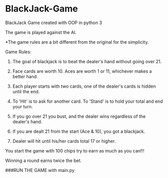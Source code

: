 # BlackJack-Game
BlackJack Game created with OOP in python 3

The game is played against the AI.

*The game rules are a bit different from the original for the simplicity.

Game Rules:

1. The goal of blackjack is to beat the dealer's hand without going over 21.

2. Face cards are worth 10. Aces are worth 1 or 11, whichever makes a better hand.

3. Each player starts with two cards, one of the dealer's cards is hidden until the end.

4. To 'Hit' is to ask for another card. To 'Stand' is to hold your total and end your turn.

5. If you go over 21 you bust, and the dealer wins regardless of the dealer's hand.

6. If you are dealt 21 from the start (Ace & 10), you got a blackjack.

7. Dealer will hit until his/her cards total 17 or higher.

You start the game with 100 chips try to earn as much as you can!!!

Winning a round earns twice the bet.


###RUN THE GAME with main.py
